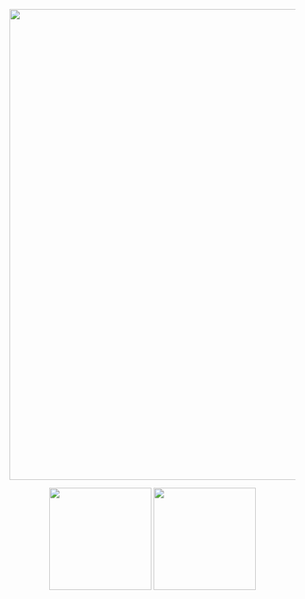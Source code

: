 <p align="center">
    <img width="830px" src="https://user-images.githubusercontent.com/64462443/135767852-b1d12c25-d60c-4ff2-ad50-70c8b7c46d47.png">
</p>

<p align="center">
    <img height="180px" src="https://github-readme-stats.vercel.app/api?username=chick0&show_icons=true&count_private=false&title_color=ffcc4d&icon_color=ffcc4d&bg_color=000&border_color=000&text_color=C0C0C0">
    <img height="180px" src="https://github-readme-stats.vercel.app/api/top-langs/?username=chick0&title_color=ffcc4d&icon_color=ffcc4d&bg_color=000&border_color=000&text_color=C0C0C0&layout=compact&langs_count=6">
</p>
